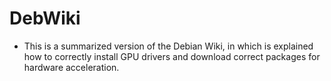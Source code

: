 # DebWiki
- This is a summarized version of the Debian Wiki, in which is explained how to correctly install GPU drivers and download correct packages for hardware acceleration.
